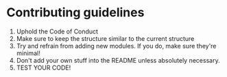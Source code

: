 # Contributing guidelines

1. Uphold the Code of Conduct
2. Make sure to keep the structure similar to the current structure
3. Try and refrain from adding new modules. If you do, make sure they're minimal!
4. Don't add your own stuff into the README unless absolutely necessary. 
5. TEST YOUR CODE!
